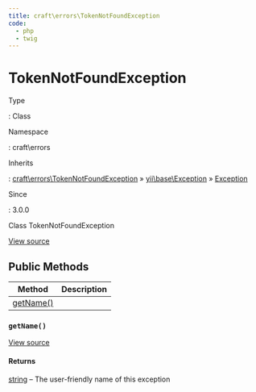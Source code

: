 ```yaml
---
title: craft\errors\TokenNotFoundException
code:
  - php
  - twig
---
```


# TokenNotFoundException

Type

:   Class

Namespace

:   craft\errors

Inherits

:   [craft\errors\TokenNotFoundException](craft-errors-tokennotfoundexception.md) &raquo;
[yii\base\Exception](https://www.yiiframework.com/doc/api/2.0/yii-base-exception) &raquo;
[Exception](http://php.net/class.exception)

Since

:   3.0.0



Class TokenNotFoundException





[View source](https://github.com/craftcms/cms/blob/master/src/errors/TokenNotFoundException.php)






## Public Methods

| Method                                                             | Description
| ------------------------------------------------------------------ | -----------
| [getName()](craft-errors-tokennotfoundexception.md#method-getname) |

### `getName()`










[View source](https://github.com/craftcms/cms/blob/master/src/errors/TokenNotFoundException.php#L23-L26)



#### Returns

[string](http://php.net/language.types.string) – The user-friendly name of this exception










